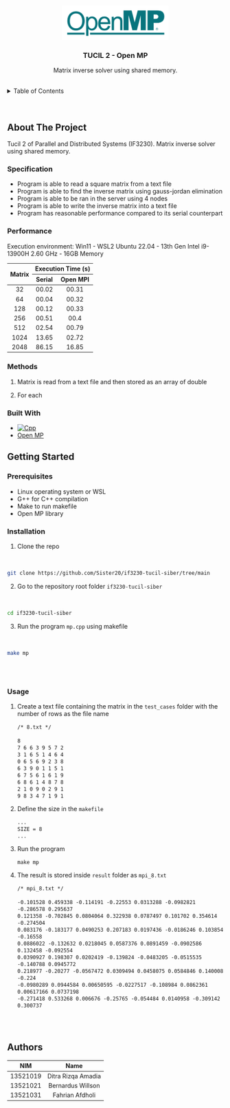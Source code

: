<!-- LOGO -->
<br />
<div align="center">
  <a href="https://github.com/Sister20/if3230-tucil-siber">
    <img src="../../public/open-mp-ic.png" alt="Logo" height="80">
  </a>

  <h3 align="center">TUCIL 2 - Open MP</h3>

  <p align="center">
    Matrix inverse solver using shared memory.
  </p>
</div>

<!-- TABLE OF CONTENTS -->
<br />
<details>
  <summary>Table of Contents</summary>
  <ol>
    <li>
        <a href="#about-the-project">About The Project</a>
        <ul>
            <li><a href="#specification">Specification</a></li>
            <li><a href="#performance">Performance</a></li>
            <li><a href="#methods">Methods</a></li>
            <li><a href="#tech-stack">Tech Stack</a></li>
        </ul>
    </li>
    <li>
        <a href="#getting-started">Getting Started</a>
        <ul>
            <li><a href="#prerequisites">Prerequisites</a></li>
            <li><a href="#installation">Installation</a></li>
            <li><a href="#installation">Usage</a></li>
        </ul>
    </li>
    <li>
        <a href="#authors">Author</a>
    </li>
  </ol>
</details>
<br/>
<br/>

<!-- ABOUT THE PROJECT -->
## About The Project

Tucil 2 of Parallel and Distributed Systems (IF3230). Matrix inverse solver using shared memory. 

### Specification

* Program is able to read a square matrix from a text file
* Program is able to find the inverse matrix using gauss-jordan elimination
* Program is able to be ran in the server using 4 nodes
* Program is able to write the inverse matrix into a text file
* Program has reasonable performance compared to its serial counterpart 

### Performance
Execution environment: Win11 - WSL2 Ubuntu 22.04 - 13th Gen Intel i9-13900H 2.60 GHz - 16GB Memory 

<table style="text-align: center;">
    <thead>
        <tr>
            <th scope="col" rowspan="2">Matrix</th>
            <th scope="col" colspan="2">Execution Time (s)</th>
        </tr>
        <tr>
            <th scope="col">Serial</th>
            <th scope="col">Open MPI</th>
        </tr>
    </thead>
    <tbody>
        <tr>
            <td>32</td>
            <td>00.02</td>
            <td>00.31</td>
        </tr>
        <tr>
            <td>64</td>
            <td>00.04</td>
            <td>00.32</td>
        </tr>
        <tr>
            <td>128</td>
            <td>00.12</td>
            <td>00.33</td>
        </tr>
        <tr>
            <td>256</td>
            <td>00.51</td>
            <td>00.4</td>
        </tr>
        <tr>
            <td>512</td>
            <td>02.54</td>
            <td>00.79</td>
        </tr>
        <tr>
            <td>1024</td>
            <td>13.65</td>
            <td>02.72</td>
        </tr>
        <tr>
            <td>2048</td>
            <td>86.15</td>
            <td>16.85</td>
        </tr>
    </tbody>
</table>

### Methods

1. Matrix is read from a text file and then stored as an array of double

2. For each

### Built With

* [![Cpp][Cpp.cpp]][Cpp-url]
* [Open MP][OpenMP-url]

<!-- GETTING STARTED -->

## Getting Started

### Prerequisites
* Linux operating system or WSL
* G++ for C++ compilation
* Make to run makefile
* Open MP library

### Installation
1. Clone the repo
  <br/>

   ```sh
   git clone https://github.com/Sister20/if3230-tucil-siber/tree/main
   ```
2. Go to the repository root folder `if3230-tucil-siber`
  <br/>

   ```sh
   cd if3230-tucil-siber
   ```
3. Run the program `mp.cpp` using makefile
  <br/>

   ```sh
   make mp
   ```
<br/>
<br/>

### Usage

1. Create a text file containing the matrix in the `test_cases` folder with the number of rows as the file name
    <br/>

    ```ssh
    /* 8.txt */

    8
    7 6 6 3 9 5 7 2
    3 1 6 5 1 4 6 4
    0 6 5 6 9 2 3 8
    6 3 9 0 1 1 5 1
    6 7 5 6 1 6 1 9
    6 8 6 1 4 8 7 8
    2 1 0 9 0 2 9 1
    9 8 3 4 7 1 9 1
    ```
2. Define the size in the `makefile`
    <br/>

    ```ssh
    ...
    SIZE = 8
    ...
    ```
3. Run the program
    <br/> 

    ```ssh
    make mp
    ```
4. The result is stored inside `result` folder as `mpi_8.txt`
    <br/>

    ```ssh
    /* mpi_8.txt */

    -0.101528 0.459338 -0.114191 -0.22553 0.0313288 -0.0982821 -0.286578 0.295637
    0.121358 -0.702845 0.0804064 0.322938 0.0787497 0.101702 0.354614 -0.274504
    0.083176 -0.183177 0.0490253 0.207183 0.0197436 -0.0186246 0.103854 -0.16558
    0.0886022 -0.132632 0.0218045 0.0587376 0.0891459 -0.0902586 0.132458 -0.092554
    0.0390927 0.198307 0.0202419 -0.139824 -0.0483205 -0.0515535 -0.140788 0.0945772
    0.218977 -0.20277 -0.0567472 0.0309494 0.0458075 0.0584846 0.140008 -0.224
    -0.0980289 0.0944584 0.00650595 -0.0227517 -0.108984 0.0862361 0.00617166 0.0737198
    -0.271418 0.533268 0.006676 -0.25765 -0.054484 0.0140958 -0.309142 0.300737
    ```
<br/>
<br/>

<!-- AUTHOR -->

## Authors

| NIM | Name | 
| :---: | :---: |
| 13521019 | Ditra Rizqa Amadia | 
| 13521021 | Bernardus Willson |
| 13521031 | Fahrian Afdholi |

<!-- MARKDOWN LINKS & IMAGES -->
<!-- https://www.markdownguide.org/basic-syntax/#reference-style-links -->
[Cpp.cpp]: https://img.shields.io/badge/c++-%2300599C.svg?style=for-the-badge&logo=c%2B%2B&logoColor=white
[Cpp-url]: https://isocpp.org/std/the-standard
[OpenMP-url]: https://www.openmp.org/spec-html/5.0/openmpse14.html